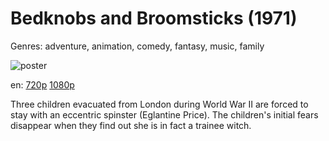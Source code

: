 # Bedknobs and Broomsticks (1971)

Genres: adventure, animation, comedy, fantasy, music, family

![poster](http://image.tmdb.org/t/p/w500/1mWFExXAlUSgfBKGkK3mjH1iXk4.jpg)

en:
  [720p](magnet:?xt=urn:btih:BD57079C3DA837CA8491DA8F17095937006095D7&tr=udp://glotorrents.pw:6969/announce&tr=udp://tracker.opentrackr.org:1337/announce&tr=udp://torrent.gresille.org:80/announce&tr=udp://tracker.openbittorrent.com:80&tr=udp://tracker.coppersurfer.tk:6969&tr=udp://tracker.leechers-paradise.org:6969&tr=udp://p4p.arenabg.ch:1337&tr=udp://tracker.internetwarriors.net:1337)
  [1080p](magnet:?xt=urn:btih:8a23db068c1a80699517c73b07024286d7c8b387&dn=Bedknobs+and+Broomsticks+(1971)+%5B1080p%5D&tr=udp%3A%2F%2Ftracker.yify-torrents.com%2Fannounce&tr=udp%3A%2F%2Fopen.demonii.com%3A1337%2Fannounce&tr=udp%3A%2F%2Fexodus.desync.com%3A6969&tr=udp%3A%2F%2Ftracker.istole.it%3A80&tr=udp%3A%2F%2Ftracker.publicbt.com%3A80&tr=udp%3A%2F%2Ftracker.publichd.eu%3A80%2Fannounce&tr=udp%3A%2F%2Ftracker.openbittorrent.com%3A80%2Fannounce&tr=udp%3A%2F%2Fcoppersurfer.tk%3A6969%2Fannounce)
  


Three children evacuated from London during World War II are forced to stay with an eccentric spinster (Eglantine Price). The children's initial fears disappear when they find out she is in fact a trainee witch.